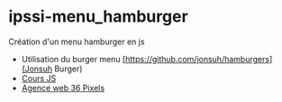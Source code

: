 # ipssi-menu_hamburger
Création d'un menu hamburger en js


* Utilisation du burger menu [https://github.com/jonsuh/hamburgers](Jonsuh Burger)
* [Cours JS](https://cours.36px.fr)
* [Agence web 36 Pixels](https://www.36pixels.fr)
